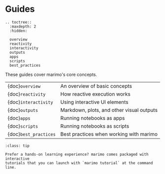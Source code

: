 # Guides

```{eval-rst}
.. toctree::
  :maxdepth: 2
  :hidden:

  overview
  reactivity
  interactivity
  outputs
  apps
  scripts
  best_practices
```

These guides cover marimo's core concepts.

|                       |                                           |
| :-------------------- | :---------------------------------------- |
| {doc}`overview`       | An overview of basic concepts             |
| {doc}`reactivity`     | How reactive execution works              |
| {doc}`interactivity`  | Using interactive UI elements             |
| {doc}`outputs`        | Markdown, plots, and other visual outputs |
| {doc}`apps`           | Running notebooks as apps                 |
| {doc}`scripts`        | Running notebooks as scripts              |
| {doc}`best_practices` | Best practices when working with marimo   |

```{admonition} Learn by doing
:class: tip

Prefer a hands-on learning experience? marimo comes packaged with interactive
tutorials that you can launch with `marimo tutorial` at the command line.
```
